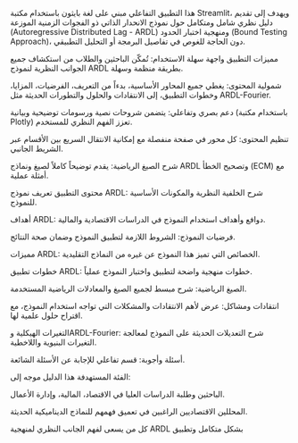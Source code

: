 هذا التطبيق التفاعلي مبني على لغة بايثون باستخدام مكتبة Streamlit، ويهدف إلى تقديم دليل نظري شامل ومتكامل حول نموذج الانحدار الذاتي ذو الفجوات الزمنية الموزعة (Autoregressive Distributed Lag - ARDL) ومنهجية اختبار الحدود (Bound Testing Approach)، دون الحاجة للغوص في تفاصيل البرمجة أو التحليل التطبيقي.

مميزات التطبيق
واجهة سهلة الاستخدام: تُمكّن الباحثين والطلاب من استكشاف جميع الجوانب النظرية لنموذج ARDL بطريقة منظمة وسهلة.

شمولية المحتوى: يغطي جميع المحاور الأساسية، بدءاً من التعريف، الفرضيات، المزايا، وخطوات التطبيق، إلى الانتقادات والحلول والتطورات الحديثة مثل ARDL-Fourier.

دعم بصري وتفاعلي: يتضمن شروحات نصية ورسومات توضيحية وبيانية (باستخدام مكتبة Plotly) تعزز الفهم النظري للمستخدم.

تنظيم المحتوى: كل محور في صفحة منفصلة مع إمكانية الانتقال السريع بين الأقسام عبر الشريط الجانبي.

شرح الصيغ الرياضية: يقدم توضيحاً كاملاً لصيغ ونماذج ARDL وتصحيح الخطأ (ECM) مع أمثلة عملية.

محتوى التطبيق
تعريف نموذج ARDL: شرح الخلفية النظرية والمكونات الأساسية للنموذج.

أهداف ARDL: دوافع وأهداف استخدام النموذج في الدراسات الاقتصادية والمالية.

فرضيات النموذج: الشروط اللازمة لتطبيق النموذج وضمان صحة النتائج.

مميزات ARDL: الخصائص التي تميز هذا النموذج عن غيره من النماذج التقليدية.

خطوات تطبيق ARDL: خطوات منهجية واضحة لتطبيق واختبار النموذج عملياً.

الصيغ الرياضية: شرح مبسط لجميع الصيغ والمعادلات الرياضية المستخدمة.

انتقادات ومشاكل: عرض لأهم الانتقادات والمشكلات التي تواجه استخدام النموذج، مع اقتراح حلول علمية لها.

التغيرات الهيكلية وARDL-Fourier: شرح التعديلات الحديثة على النموذج لمعالجة التغيرات البنيوية واللاخطية.

أسئلة وأجوبة: قسم تفاعلي للإجابة عن الأسئلة الشائعة.

الفئة المستهدفة
هذا الدليل موجه إلى:

الباحثين وطلبة الدراسات العليا في الاقتصاد، المالية، وإدارة الأعمال.

المحللين الاقتصاديين الراغبين في تعميق فهمهم للنماذج الديناميكية الحديثة.

كل من يسعى لفهم الجانب النظري لمنهجية ARDL بشكل متكامل وتطبيق
